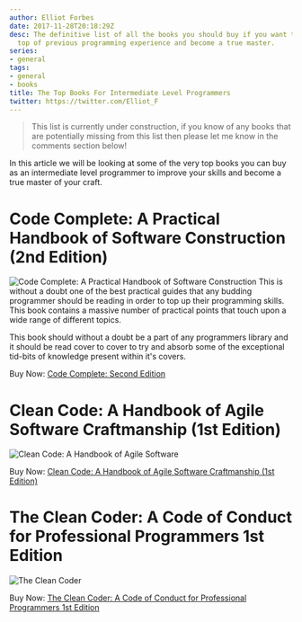 ```yaml
---
author: Elliot Forbes
date: 2017-11-28T20:18:29Z
desc: The definitive list of all the books you should buy if you want to build on
  top of previous programming experience and become a true master.
series:
- general
tags:
- general
- books
title: The Top Books For Intermediate Level Programmers
twitter: https://twitter.com/Elliot_F
---
```


> This list is currently under construction, if you know of any books that are potentially missing from this list then please let me know in the comments section below!

In this article we will be looking at some of the very top books you can buy as an intermediate level programmer to improve your skills and become a true master of your craft. 

# Code Complete: A Practical Handbook of Software Construction (2nd Edition)

<p><img alt="Code Complete: A Practical Handbook of Software Construction" src="https://s3-eu-west-1.amazonaws.com/images.tutorialedge.net/books/code-complete.jpg" class="book-img" />
This is without a doubt one of the best practical guides that any budding programmer should be reading in order to top up their programming skills. This book contains a massive number of practical points that touch upon a wide range of different topics. </p>

This book should without a doubt be a part of any programmers library and it should be read cover to cover to try and absorb some of the exceptional tid-bits of knowledge present within it's covers.

<div class="amazon-link">Buy Now: <a href="http://amzn.to/2AhM8Jk">Code Complete: Second Edition</a></div>

# Clean Code: A Handbook of Agile Software Craftmanship (1st Edition)

<p><img alt="Clean Code: A Handbook of Agile Software" src="https://s3-eu-west-1.amazonaws.com/images.tutorialedge.net/books/clean-code.jpg" class="book-img" /></p>

<div class="amazon-link">Buy Now: <a href="http://amzn.to/2k9iWQs">Clean Code: A Handbook of Agile Software Craftmanship (1st Edition)</a></div>

# The Clean Coder: A Code of Conduct for Professional Programmers 1st Edition

<p><img alt="The Clean Coder" src="https://s3-eu-west-1.amazonaws.com/images.tutorialedge.net/books/the-clean-coder.jpg" class="book-img" /></p>

<div class="amazon-link">Buy Now: <a href="http://amzn.to/2j0Ls3v">The Clean Coder: A Code of Conduct for Professional Programmers 1st Edition</a></div>
